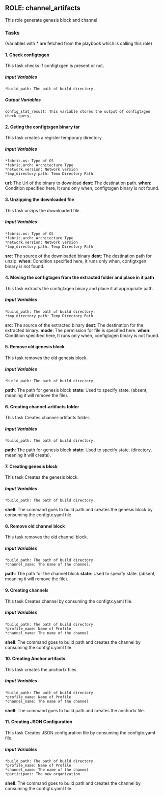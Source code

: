 ## ROLE: channel_artifacts
 This role generate genesis block and channel

### Tasks
(Variables with * are fetched from the playbook which is calling this role)
#### 1. Check configtxgen
This task checks if configtxgen is present or not.
##### Input Variables

    *build_path: The path of build directory.
##### Output Variables
    config_stat_result: This variable stores the output of configtxgen check query.

#### 2. Geting the configtxgen binary tar
This task creates a register temporary directory
##### Input Variables
    *fabric.os: Type of OS
    *fabric.arch: Architecture Type
    *network.version: Network version
    *tmp_directory.path: Temo Directory Path
**url**: The Url of the binary to download
**dest**: The destination path.
**when**: Condition specified here, It runs only when, configtxgen binary is not found.

#### 3. Unzipping the downloaded file
This task unzips the downloaded file.
##### Input Variables
    *fabric.os: Type of OS
    *fabric.arch: Architecture Type
    *network.version: Network version
    *tmp_directory.path: Temp Directory Path
**src**: The source of the downloaded binary
**dest**: The destination path for unzip.
**when**: Condition specified here, It runs only when, configtxgen binary is not found.

#### 4. Moving the configtxgen from the extracted folder and place in it path
This task extracts the configtxgen binary and place it at appropriate path.
##### Input Variables
    *build_path: The path of build directory.
    *tmp_directory.path: Temp Directory Path
**src**: The source of the extracted binary
**dest**: The destination for the extracted binary.
**mode**: The permission for file is specified here.
**when**: Condition specified here, It runs only when, configtxgen binary is not found.

#### 5. Remove old genesis block
This task removes the old genesis block.
##### Input Variables

    *build_path: The path of build directory.
**path**: The path for genesis block
**state**: Used to specify state. (absent, meaning it will remove the file).

#### 6. Creating channel-artifacts folder
This task Creates channel-artifacts folder.
##### Input Variables

    *build_path: The path of build directory.
**path**: The path for genesis block
**state**: Used to specify state. (directory, meaning it will create).

#### 7. Creating genesis block
This task Creates the genesis block.
##### Input Variables

    *build_path: The path of build directory.
**shell**: The command goes to build path and creates the genesis block by consuming the configtx.yaml file.

#### 8. Remove old channel block
This task removes the old channel block.
##### Input Variables

    *build_path: The path of build directory.
    *channel_name: The name of the channel.
**path**: The path for the channel block
**state**: Used to specify state. (absent, meaning it will remove the file).

#### 9. Creating channels
This task Creates channel by consuming the configtx.yaml file.
##### Input Variables

    *build_path: The path of build directory.
    *profile_name: Name of Profile
    *channel_name: The name of the channel
**shell**: The command goes to build path and creates the channel by consuming the configtx.yaml file.

#### 10. Creating Anchor artifacts
This task creates the anchortx files.
##### Input Variables

    *build_path: The path of build directory.
    *profile_name: Name of Profile
    *channel_name: The name of the channel
**shell**: The command goes to build path and creates the anchortx file.


#### 11. Creating JSON Configuration
This task Creates JSON configuration file by consuming the configtx.yaml file.
##### Input Variables

    *build_path: The path of build directory.
    *profile_name: Name of Profile
    *channel_name: The name of the channel
    *participant: The new organization 
**shell**: The command goes to build path and creates the channel by consuming the configtx.yaml file.

